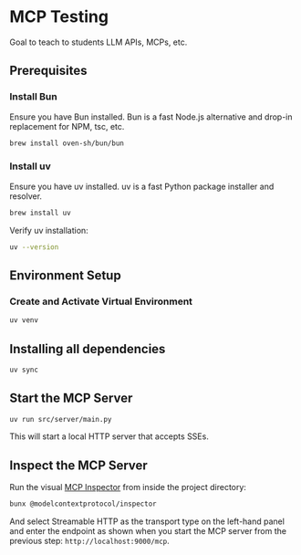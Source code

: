 # MCP Testing

Goal to teach to students LLM APIs, MCPs, etc.

## Prerequisites

### Install Bun

Ensure you have Bun installed. Bun is a fast Node.js alternative and drop-in replacement for NPM, tsc, etc.

```sh
brew install oven-sh/bun/bun
```

### Install uv

Ensure you have uv installed. uv is a fast Python package installer and resolver.

```sh
brew install uv
```

Verify uv installation:

```sh
uv --version
```

## Environment Setup

### Create and Activate Virtual Environment

```sh
uv venv
```

## Installing all dependencies

```sh
uv sync
```

## Start the MCP Server

```sh
uv run src/server/main.py
```

This will start a local HTTP server that accepts SSEs.

## Inspect the MCP Server

Run the visual [MCP Inspector](https://github.com/modelcontextprotocol/inspector) from inside the project directory:

```sh
bunx @modelcontextprotocol/inspector
```

And select Streamable HTTP as the transport type on the left-hand panel and enter the endpoint as shown when you start the MCP server from the previous step: `http://localhost:9000/mcp`.
